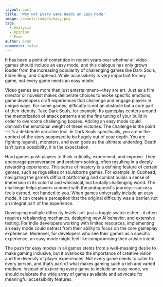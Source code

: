 ```yaml
---
layout: post
title: 'Why Not Every Game Needs an Easy Mode'
image: /assets/images/easy.png
tags:
  - Analysis
  - Opinion
  - Evan
author: Evan
comments: false
---
```


It has been a point of contention in recent years over whether all video games should include an easy mode, and this dialogue has only grown louder from the increasing popularity of challenging games like Dark Souls, Elden Ring, and Cuphead. While accessibility is very important for any game, not every game needs an easy mode.

Video games are more than just entertainment—they are art. Just as a film director or novelist makes deliberate choices to evoke specific emotions, game developers craft experiences that challenge and engage players in unique ways. For some games, difficulty is not an obstacle but a core part of their identity. Take Dark Souls, for example. Its gameplay centers around the memorization of attack patterns and the fine tuning of your build in order to overcome challenging bosses. Adding an easy mode could diminish the emotional weight of these victories. The challenge is the point—it’s a deliberate narrative tool. In Dark Souls specifically, you are in the context of the story supposed to be hugely out of your depth. You are fighting legends, monsters, and even gods as the ultimate underdog. Death isn’t just a possibility, it is the expectation.

Hard games push players to think critically, experiment, and improve. They encourage perseverance and problem-solving, often resulting in a deeply rewarding experience. This sense of mastery is a defining feature of certain genres, such as roguelikes or soulsborne games. For example, in Cuphead, navigating the game’s difficult platforming and combat builds a sense of immersion in its colorful and whimsical, but brutally challenging world. The challenge helps players connect with the protagonist's journey—success feels earned, not handed to you. When games universally include an easy mode, it can create a perception that the original difficulty was a barrier, not an integral part of the experience.

Developing multiple difficulty levels isn’t just a toggle switch either—it often requires rebalancing mechanics, designing new AI behavior, and extensive testing. For indie developers working with limited resources, implementing an easy mode could detract from their ability to focus on the core gameplay experience. Moreover, for developers who see their games as a specific experience, an easy mode might feel like compromising their artistic intent. 

The push for easy modes in all games stems from a well-meaning desire to make gaming inclusive, but it overlooks the importance of creative vision and the diversity of player experiences. Not every game needs to cater to every person, and that’s part of what makes gaming such a rich and varied medium. Instead of expecting every game to include an easy mode, we should celebrate the wide array of games available and advocate for meaningful accessibility features.

